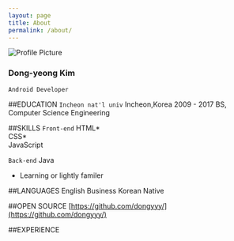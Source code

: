 ```yaml
---
layout: page
title: About
permalink: /about/
---
```


<img src="{{ site.baseurl }}/assets/profile-placeholder.gif" title="Profile Picture" class="profile">

### Dong-yeong Kim
`Android Developer`

##EDUCATION
`Incheon nat'l univ`
Incheon,Korea 2009 - 2017
BS, Computer Science Engineering

##SKILLS
`Front-end`
HTML*<br>
CSS*<br>
JavaScript<br>

`Back-end`
Java<br>

* Learning or lightly familer

##LANGUAGES
English Business
Korean Native

##OPEN SOURCE
[https://github.com/dongyyy/](https://github.com/dongyyy/)

##EXPERIENCE
